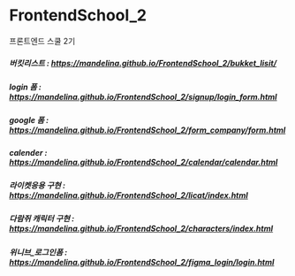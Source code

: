 # FrontendSchool_2
프론트엔드 스쿨 2기

##### 버킷리스트 : https://mandelina.github.io/FrontendSchool_2/bukket_lisit/
##### login 폼 : https://mandelina.github.io/FrontendSchool_2/signup/login_form.html
##### google 폼 : https://mandelina.github.io/FrontendSchool_2/form_company/form.html
##### calender : https://mandelina.github.io/FrontendSchool_2/calendar/calendar.html
##### 라이켓응용 구현 : https://mandelina.github.io/FrontendSchool_2/licat/index.html
##### 다람쥐 캐릭터 구현 : https://mandelina.github.io/FrontendSchool_2/characters/index.html
##### 위니브_로그인폼 : https://mandelina.github.io/FrontendSchool_2/figma_login/login.html
